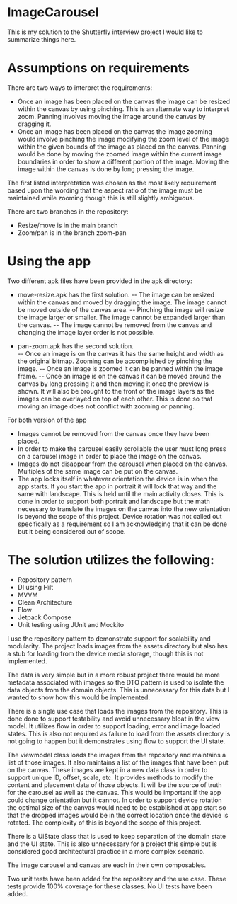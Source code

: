 # ImageCarousel

This is my solution to the Shutterfly interview project  I would like to summarize things here.

# Assumptions on requirements
There are two ways to interpret the requirements:
- Once an image has been placed on the canvas the image can be resized within the canvas by using pinching.  This is an alternate way to interpret zoom.  Panning involves moving the image
  around the canvas by dragging it.
- Once an image has been placed on the canvas the image zooming would involve pinching the image modifying the zoom level of the image within the given bounds of the image as placed
  on the canvas.  Panning would be done by moving the zoomed image within the current image boundaries in order to show a different portion of the image.  Moving the image within
  the canvas is done by long pressing the image.

The first listed interpretation was chosen as the most likely requirement based upon the wording that the aspect ratio of the image must be maintained while zooming though this
is still slightly ambiguous.  

There are two branches in the repository:
- Resize/move is in the main branch
- Zoom/pan is in the branch zoom-pan

# Using the app

Two different apk files have been provided in the apk directory:
- move-resize.apk has the first solution.
  -- The image can be resized within the canvas and moved by dragging the image.  The image cannot be moved outside of the canvas area.
  -- Pinching the image will resize the image larger or smaller.  The image cannot be expanded larger than the canvas.
  -- The image cannot be removed from the canvas and changing the image layer order is not possible.

- pan-zoom.apk has the second solution.  
  -- Once an image is on the canvas it has the same height and width as the original bitmap.  Zooming can be accomplished by pinching the image.
  -- Once an image is zoomed it can be panned within the image frame.
  -- Once an image is on the canvas it can be moved around the canvas by long pressing it and then moving it once the preview is shown.  It will also be
  brought to the front of the image layers as the images can be overlayed on top of each other.  This is done so that moving an image does not conflict
  with zooming or panning.

For both version of the app
- Images cannot be removed from the canvas once they have been placed.
- In order to make the carousel easily scrollable the user must long press on a carousel image in order to place the image on the canvas.
- Images do not disappear from the carousel when placed on the canvas.  Multiples of the same image can be put on the canvas.
- The app locks itself in whatever orientation the device is in when the app starts.  If you start the app in portrait it will lock that way and
  the same with landscape.  This is held until the main activity closes.  This is done in order to support both portrait and landscape but the
  math necessary to translate the images on the canvas into the new orientation is beyond the scope of this project.  Device rotation was not
  called out specifically as a requirement so I am acknowledging that it can be done but it being considered out of scope.


# The solution utilizes the following:
* Repository pattern
* DI using Hilt
* MVVM
* Clean Architecture
* Flow
* Jetpack Compose
* Unit testing using JUnit and Mockito

I use the repository pattern to demonstrate support for scalability and modularity.  The project loads images from the assets directory
but also has a stub for loading from the device media storage, though this is not implemented.

The data is very simple but in a more robust project there would be more metadata associated with images so the DTO pattern is used to isolate
the data objects from the domain objects.  This is unnecessary for this data but I wanted to show how this would be implemented.

There is a single use case that loads the images from the repository.  This is done done to support testability and avoid unnecessary bloat in the view model.
It utilizes flow in order to support loading, error and image loaded states.  This is also not required as failure to load from the assets directory is not going to
happen but it demonstrates using flow to support the UI state.

The viewmodel class loads the images from the repository and maintains a list of those images.  It also maintains a list of the images that have been put on the canvas.
These images are kept in a new data class in order to support unique ID, offset, scale, etc.  It provides methods to modify the content and placement data of those objects.
It will be the source of truth for the carousel as well as the canvas.  This would be important if the app could change orientation but it cannot.  In order to support device
rotation the optimal size of the canvas would need to be established at app start so that the dropped images would be in the correct location once the device is rotated.  The
complexity of this is beyond the scope of this project.

There is a UiState class that is used to keep separation of the domain state and the UI state.  This is also unnecessary for a project this simple but is considered
good architectural practice in a more complex scenario.

The image carousel and canvas are each in their own composables.

Two unit tests have been added for the repository and the use case.  These tests provide 100% coverage for these classes.  No UI tests have been added.